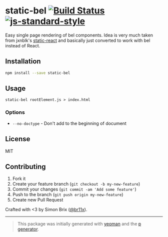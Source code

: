# static-bel [![Build Status](https://secure.travis-ci.org/Briix/static-bel.svg?branch=master)](https://travis-ci.org/Briix/static-bel) [![js-standard-style](https://img.shields.io/badge/code%20style-standard-brightgreen.svg?style=flat)](https://github.com/feross/standard)

Easy single page rendering of bel components.
Idea is very much taken from jxnblk's
[static-react](https://github.com/jxnblk/static-react) and basically just
converted to work with bel instead of React.

## Installation

```bash
npm install --save static-bel
```

## Usage
`static-bel rootElement.js > index.html`

### Options
- `--no-doctype` - Don't add <!DOCTYPE html> to the beginning of document

## License

MIT

## Contributing

1. Fork it
2. Create your feature branch (`git checkout -b my-new-feature`)
3. Commit your changes (`git commit -am 'Add some feature'`)
4. Push to the branch (`git push origin my-new-feature`)
5. Create new Pull Request

Crafted with <3 by Simon Brix ([@br11x](https://twitter.com/br11x)).

***

> This package was initially generated with [yeoman](http://yeoman.io) and the [p generator](https://github.com/johnotander/generator-p.git).
